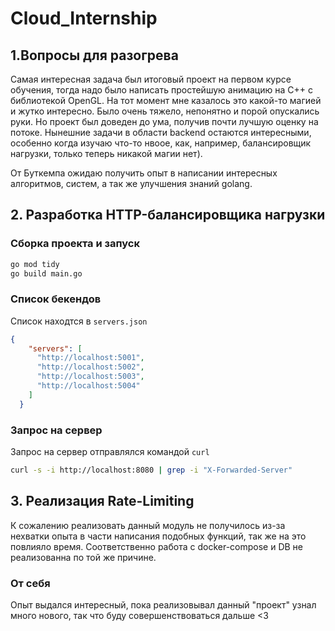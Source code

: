 # Cloud_Internship

## 1.Вопросы для разогрева

Самая интересная задача был итоговый проект на первом курсе обучения, тогда надо было написать простейшую анимацию на C++ с библиотекой OpenGL. На тот момент мне казалось это какой-то магией и жутко интересно. Было очень тяжело, непонятно и порой опускались руки. Но проект был доведен до ума, получив почти лучшую оценку на потоке. Нынешние задачи в области backend остаются интересными, особенно когда изучаю что-то нвоое, как, например, балансировщик нагрузки, только теперь никакой магии нет).

От Буткемпа ожидаю получить опыт в написании интересных алгоритмов, систем, а так же улучшения знаний golang.

## 2. Разработка HTTP-балансировщика нагрузки

### Сборка проекта и запуск 
```bash 
go mod tidy
go build main.go
```

### Список бекендов

Список находтся в `servers.json`

```json
{
    "servers": [
      "http://localhost:5001",
      "http://localhost:5002",
      "http://localhost:5003",
      "http://localhost:5004"
    ]
  }
  ```
  ### Запрос на сервер
  Запрос на сервер отправлялся командой `curl`

  ```bash
  curl -s -i http://localhost:8080 | grep -i "X-Forwarded-Server"
  ```

  ## 3. Реализация Rate-Limiting
  К сожалению реализовать данный модуль не получилось из-за нехватки опыта в части написания подобных функций, так же на это повлияло время. Соответственно работа с docker-compose и DB не реализованна по той же причине.

  ### От себя
  Опыт выдался интересный, пока реализовывал данный "проект" узнал много нового, так что буду совершенствоваться дальше <3

